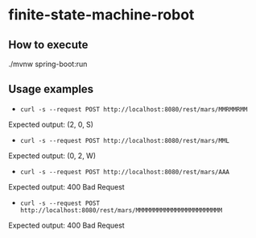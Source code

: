 # finite-state-machine-robot

## How to execute

./mvnw spring-boot:run

## Usage examples

- `curl -s --request POST http://localhost:8080/rest/mars/MMRMMRMM`

Expected output: (2, 0, S)

- `curl -s --request POST http://localhost:8080/rest/mars/MML`

Expected output: (0, 2, W)

- `curl -s --request POST http://localhost:8080/rest/mars/AAA`

Expected output: 400 Bad Request

- `curl -s --request POST http://localhost:8080/rest/mars/MMMMMMMMMMMMMMMMMMMMMMMM`

Expected output: 400 Bad Request
